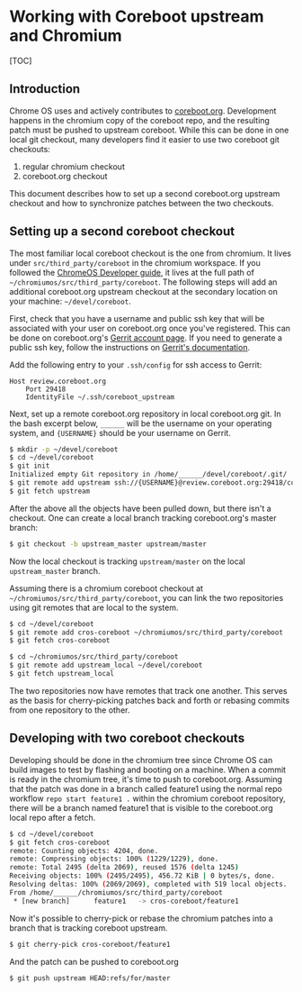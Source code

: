 # Working with Coreboot upstream and Chromium

[TOC]

## Introduction

Chrome OS uses and actively contributes to [coreboot.org]. Development happens
in the chromium copy of the coreboot repo, and the resulting patch must be
pushed to upstream coreboot. While this can be done in one local git checkout,
many developers find it easier to use two coreboot git checkouts:

1. regular chromium checkout
2. coreboot.org checkout

This document describes how to set up a second coreboot.org upstream checkout
and how to synchronize patches between the two checkouts.

## Setting up a second coreboot checkout

The most familiar local coreboot checkout is the one from chromium. It lives
under `src/third_party/coreboot` in the chromium workspace. If you followed the
[ChromeOS Developer guide], it lives at the full path of
`~/chromiumos/src/third_party/coreboot`. The following steps will add an
additional coreboot.org upstream checkout at the secondary location on your
machine: `~/devel/coreboot`.

First, check that you have a username and public ssh key that will be
associated with your user on coreboot.org once you've registered. This can be
done on coreboot.org's [Gerrit account page]. If you need to generate a public
ssh key, follow the instructions on [Gerrit's documentation].

Add the following entry to your `.ssh/config` for ssh access to Gerrit:

```
Host review.coreboot.org
    Port 29418
    IdentityFile ~/.ssh/coreboot_upstream
```

Next, set up a remote coreboot.org repository in local coreboot.org git. In the
bash excerpt below, `______` will be the username on your operating system, and
`{USERNAME}` should be your username on Gerrit.

```bash
$ mkdir -p ~/devel/coreboot
$ cd ~/devel/coreboot
$ git init
Initialized empty Git repository in /home/______/devel/coreboot/.git/
$ git remote add upstream ssh://{USERNAME}@review.coreboot.org:29418/coreboot.git
$ git fetch upstream
```

After the above all the objects have been pulled down, but there isn't a
checkout. One can create a local branch tracking coreboot.org's master branch:

```bash
$ git checkout -b upstream_master upstream/master
```

Now the local checkout is tracking `upstream/master` on the local
`upstream_master` branch.

Assuming there is a chromium coreboot checkout at
`~/chromiumos/src/third_party/coreboot`, you can link the two repositories using
git remotes that are local to the system.

```bash
$ cd ~/devel/coreboot
$ git remote add cros-coreboot ~/chromiumos/src/third_party/coreboot
$ git fetch cros-coreboot

$ cd ~/chromiumos/src/third_party/coreboot
$ git remote add upstream_local ~/devel/coreboot
$ git fetch upstream_local
```

The two repositories now have remotes that track one another. This serves as
the basis for cherry-picking patches back and forth or rebasing commits from
one repository to the other.

## Developing with two coreboot checkouts

Developing should be done in the chromium tree since Chrome OS can build images
to test by flashing and booting on a machine.  When a commit is ready in the
chromium tree, it's time to push to coreboot.org.  Assuming that the patch was
done in a branch called feature1 using the normal repo workflow `repo start
feature1 .` within the chromium coreboot repository, there will be a branch
named feature1 that is visible to the coreboot.org local repo after a fetch.

```bash
$ cd ~/devel/coreboot
$ git fetch cros-coreboot
remote: Counting objects: 4204, done.
remote: Compressing objects: 100% (1229/1229), done.
remote: Total 2495 (delta 2069), reused 1576 (delta 1245)
Receiving objects: 100% (2495/2495), 456.72 KiB | 0 bytes/s, done.
Resolving deltas: 100% (2069/2069), completed with 519 local objects.
From /home/______/chromiumos/src/third_party/coreboot
 * [new branch]      feature1   -> cros-coreboot/feature1
```

Now it's possible to cherry-pick or rebase the chromium patches into a branch
that is tracking coreboot upstream.

```bash
$ git cherry-pick cros-coreboot/feature1
```

And the patch can be pushed to coreboot.org

```bash
$ git push upstream HEAD:refs/for/master
```
[coreboot.org]: https://coreboot.org
[ChromeOS Developer guide]: ./../developer_guide.md
[Gerrit account page]: https://review.coreboot.org/#/settings/ssh-keys
[Gerrit's documentation]: https://gerrit-documentation.storage.googleapis.com/Documentation/2.14.2/user-upload.html#ssh
